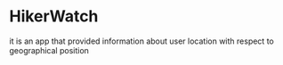 # HikerWatch
it is an app that provided information about user location with respect to geographical position
